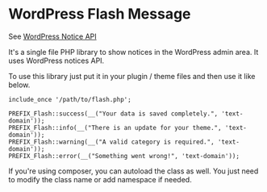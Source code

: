 # WordPress Flash Message
See [WordPress Notice API](https://codex.wordpress.org/Plugin_API/Action_Reference/admin_notices)

It's a single file PHP library to show notices in the WordPress admin area. It uses WordPress notices API.

To use this library just put it in your plugin / theme files and then use it like below.

    include_once '/path/to/flash.php';
    
    PREFIX_Flash::success(__("Your data is saved completely.", 'text-domain'));
    PREFIX_Flash::info(__("There is an update for your theme.", 'text-domain'));
    PREFIX_Flash::warning(__("A valid category is required.", 'text-domain'));
    PREFIX_Flash::error(__("Something went wrong!", 'text-domain'));

If you're using composer, you can autoload the class as well. You just need to modify the class name or add namespace if needed.